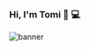 ### Hi, I'm Tomi 👋 💻

![banner](https://user-images.githubusercontent.com/17840955/116733862-d2594400-aa16-11eb-95ca-bfc3cc87b5dd.png)

<!--
**tomibudis/tomibudis** is a ✨ _special_ ✨ repository because its `README.md` (this file) appears on your GitHub profile.

I’m front-end dev have 4+ years experienced react developers with hands on experience identifying web-based on user interactions along with designing and implementing highly responsive user interface components be deploying react concept. Proficient in translating design and wireframes into high quality code and writing with clean code architecture. Also adept at monitoring and maintaining front-end performance and troubleshooting and debugging. 💪


- 🔭 I’m currently working on ...
- 🌱 I’m currently learning ...
- 👯 I’m looking to collaborate on ...
- 🤔 I’m looking for help with ...
- 💬 Ask me about ...
- 📫 How to reach me: ...
- 😄 Pronouns: ...
- ⚡ Fun fact: ...
-->
